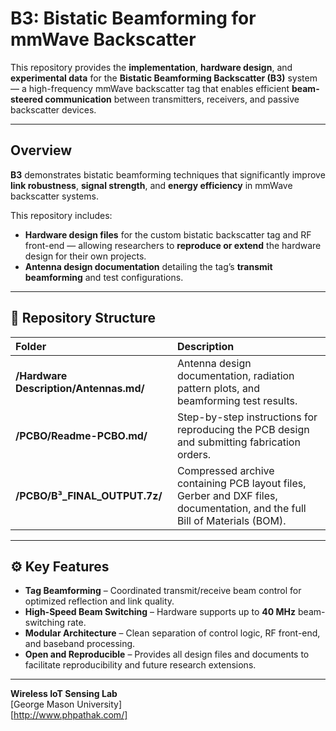 #  B3: Bistatic Beamforming for mmWave Backscatter

This repository provides the **implementation**, **hardware design**, and **experimental data** for the **Bistatic Beamforming Backscatter (B3)** system — a high-frequency mmWave backscatter tag that enables efficient **beam-steered communication** between transmitters, receivers, and passive backscatter devices.

---

##  Overview

**B3** demonstrates bistatic beamforming techniques that significantly improve **link robustness**, **signal strength**, and **energy efficiency** in mmWave backscatter systems.

This repository includes:
- **Hardware design files** for the custom bistatic backscatter tag and RF front-end — allowing researchers to **reproduce or extend** the hardware design for their own projects.  
- **Antenna design documentation** detailing the tag’s **transmit beamforming** and test configurations.

---

## 📁 Repository Structure

| Folder | Description |
|:--|:--|
| **/Hardware Description/Antennas.md/** | Antenna design documentation, radiation pattern plots, and beamforming test results. |
| **/PCBO/Readme-PCBO.md/** | Step-by-step instructions for reproducing the PCB design and submitting fabrication orders. |
| **/PCBO/B³_FINAL_OUTPUT.7z/** | Compressed archive containing PCB layout files, Gerber and DXF files, documentation, and the full Bill of Materials (BOM). |

---

## ⚙️ Key Features

- **Tag Beamforming** – Coordinated transmit/receive beam control for optimized reflection and link quality.  
- **High-Speed Beam Switching** – Hardware supports up to **40 MHz** beam-switching rate.  
- **Modular Architecture** – Clean separation of control logic, RF front-end, and baseband processing.  
- **Open and Reproducible** – Provides all design files and documents to facilitate reproducibility and future research extensions.

---



**Wireless IoT Sensing Lab**  
[George Mason University]  
[http://www.phpathak.com/]
